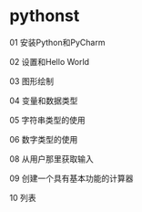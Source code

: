 # pythonst

01 安装Python和PyCharm

02 设置和Hello World

03 图形绘制

04 变量和数据类型

05 字符串类型的使用

06 数字类型的使用

08 从用户那里获取输入

09 创建一个具有基本功能的计算器

10 列表